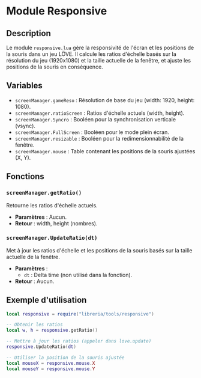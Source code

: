 # Module Responsive

## Description
Le module `responsive.lua` gère la responsivité de l'écran et les positions de la souris dans un jeu LÖVE. Il calcule les ratios d'échelle basés sur la résolution du jeu (1920x1080) et la taille actuelle de la fenêtre, et ajuste les positions de la souris en conséquence.

## Variables
- `screenManager.gameReso` : Résolution de base du jeu (width: 1920, height: 1080).
- `screenManager.ratioScreen` : Ratios d'échelle actuels (width, height).
- `screenManager.Syncro` : Booléen pour la synchronisation verticale (vsync).
- `screenManager.FullScreen` : Booléen pour le mode plein écran.
- `screenManager.resizable` : Booléen pour la redimensionnabilité de la fenêtre.
- `screenManager.mouse` : Table contenant les positions de la souris ajustées (X, Y).

## Fonctions
### `screenManager.getRatio()`
Retourne les ratios d'échelle actuels.
- **Paramètres** : Aucun.
- **Retour** : width, height (nombres).

### `screenManager.UpdateRatio(dt)`
Met à jour les ratios d'échelle et les positions de la souris basés sur la taille actuelle de la fenêtre.
- **Paramètres** :
  - `dt` : Delta time (non utilisé dans la fonction).
- **Retour** : Aucun.

## Exemple d'utilisation
```lua
local responsive = require("libreria/tools/responsive")

-- Obtenir les ratios
local w, h = responsive.getRatio()

-- Mettre à jour les ratios (appeler dans love.update)
responsive.UpdateRatio(dt)

-- Utiliser la position de la souris ajustée
local mouseX = responsive.mouse.X
local mouseY = responsive.mouse.Y
```
